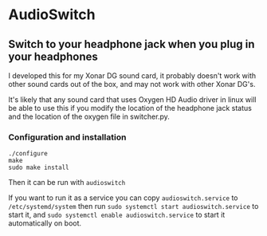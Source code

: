# AudioSwitch

## Switch to your headphone jack when you plug in your headphones

I developed this for my Xonar DG sound card, it probably doesn't work with other sound cards out of the box, and may not work with other Xonar DG's.

It's likely that any sound card that uses Oxygen HD Audio driver in linux will be able to use this if you modify the location of the headphone jack status and the location of the oxygen file in switcher.py. 

### Configuration and installation

```
./configure
make
sudo make install
```

Then it can be run with `audioswitch`

If you want to run it as a service you can copy `audioswitch.service` to `/etc/systemd/system` then run `sudo systemctl start audioswitch.service` to start it, and `sudo systemctl enable audioswitch.service` to start it automatically on boot.
